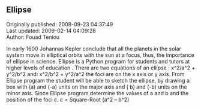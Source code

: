 ## Ellipse  
Originally published: 2008-09-23 04:37:49  
Last updated: 2009-02-14 04:09:28  
Author: Fouad Teniou  
  
In early 1600 Johannas Kepler conclude that all the planets in the solar system move in elliptical orbits with the sun at a focus, thus, the importance of ellipse in science.
Ellipse is a Python program for students and tutors at higher levels of education .
There are two equations of an ellipse : x^2/a^2 + y^2/b^2 and: x^2/b^2 + y^2/a^2  the foci are on the x axis or y axis.
From Ellipse program the student will be able to sketch the ellipse, by drawing a box with (a) and (-a) units on the major axis and ( b) and (-b) units on the minor axis. 
Since Ellipse program determine the values of a and b and the position of the foci c.
c = Square-Root (a^2 – b^2)
